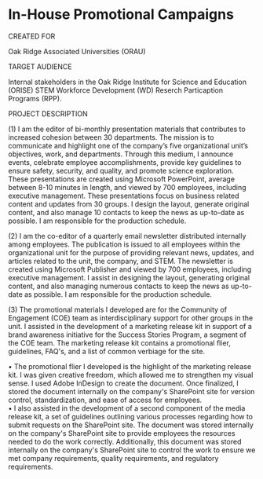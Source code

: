 # In-House Promotional Campaigns
CREATED FOR									

Oak Ridge Associated Universities (ORAU)									
									
TARGET AUDIENCE									

Internal stakeholders in the Oak Ridge Institute for Science and Education (ORISE) STEM Workforce Development (WD) Reserch Particaption Programs (RPP).			

PROJECT DESCRIPTION									

(1) I am the editor of bi-monthly presentation materials that contributes to increased cohesion between 30 departments. The mission is to communicate and highlight one of the company’s five organizational unit’s objectives, work, and departments. Through this medium, I announce events, celebrate employee accomplishments, provide key guidelines to ensure safety, security, and quality, and promote science exploration. These presentations are created using Microsoft PowerPoint, average between 8-10 minutes in length, and viewed by 700 employees, including executive management. These presentations focus on business related content and updates from 30 groups. I design the layout, generate original content, and also manage 10 contacts to keep the news as up-to-date as possible. I am responsible for the production schedule.						
									
(2) I am the co-editor of a quarterly email newsletter distributed internally among employees. The publication is issued to all employees within the organizational unit for the purpose of providing relevant news, updates, and articles related to the unit, the company, and STEM. The newsletter is created using Microsoft Publisher and viewed by 700 employees, including executive management. I assist in designing the layout, generating original content, and also managing numerous contacts to keep the news as up-to-date as possible. I am responsible for the production schedule.									
																
(3) The promotional materials I developed are for the Community of Engagement (COE) team as interdisciplinary support for other groups in the unit. I assisted in the development of a marketing release kit in support of a brand awareness initiative for the Success Stories Program, a segment of the COE team. The marketing release kit contains a promotional flier, guidelines, FAQ's, and a list of common verbiage for the site.									
																
• The promotional flier I developed is the highlight of the marketing release kit. I was given creative freedom, which allowed me to strengthen my visual sense. I used Adobe InDesign to create the document. Once finalized, I stored the document internally on the company's SharePoint site for version control, standardization, and ease of access for employees.												
• I also assisted in the development of a second component of the media release kit, a set of guidelines outlining various processes regarding how to submit requests on the SharePoint site. The document was stored internally on the company's SharePoint site to provide employees the resources needed to do the work correctly. Additionally, this document was stored internally on the company's SharePoint site to control the work to ensure we met company requirements, quality requirements, and regulatory requirements. 								
								
